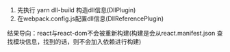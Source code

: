 1. 先执行 yarn dll-build 构造dll信息(DllPlugin)
2. 在webpack.config.js配置dll信息(DllReferencePlugin)

结果导向：react与react-dom不会被重新构建(构建是会从react.manifest.json 查找模块信息，找到的话，则不会加入依赖进行构建)
